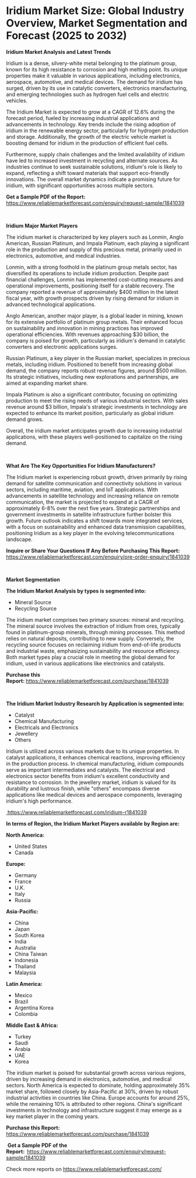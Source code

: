 <p><h1>Iridium Market Size: Global Industry Overview, Market Segmentation and Forecast (2025 to 2032)</h1></p><p><strong>Iridium Market Analysis and Latest Trends</strong></p>
<p><p>Iridium is a dense, silvery-white metal belonging to the platinum group, known for its high resistance to corrosion and high melting point. Its unique properties make it valuable in various applications, including electronics, aerospace, automotive, and medical devices. The demand for iridium has surged, driven by its use in catalytic converters, electronics manufacturing, and emerging technologies such as hydrogen fuel cells and electric vehicles.</p><p>The Iridium Market is expected to grow at a CAGR of 12.6% during the forecast period, fueled by increasing industrial applications and advancements in technology. Key trends include the rising adoption of iridium in the renewable energy sector, particularly for hydrogen production and storage. Additionally, the growth of the electric vehicle market is boosting demand for iridium in the production of efficient fuel cells. </p><p>Furthermore, supply chain challenges and the limited availability of iridium have led to increased investment in recycling and alternate sources. As industries continue to seek sustainable solutions, iridium's role is likely to expand, reflecting a shift toward materials that support eco-friendly innovations. The overall market dynamics indicate a promising future for iridium, with significant opportunities across multiple sectors.</p></p>
<p><strong>Get a Sample PDF of the Report:&nbsp;</strong> <a href="https://www.reliablemarketforecast.com/enquiry/request-sample/1841039?utm_campaign=2516&utm_medium=2&utm_source=Github&utm_content=ia&utm_term=01042025&utm_id=iridium">https://www.reliablemarketforecast.com/enquiry/request-sample/1841039</a></p>
<p>&nbsp;</p>
<p><strong>Iridium Major Market Players</strong></p>
<p><p>The iridium market is characterized by key players such as Lonmin, Anglo American, Russian Platinum, and Impala Platinum, each playing a significant role in the production and supply of this precious metal, primarily used in electronics, automotive, and medical industries.</p><p>Lonmin, with a strong foothold in the platinum group metals sector, has diversified its operations to include iridium production. Despite past financial challenges, Lonmin has implemented cost-cutting measures and operational improvements, positioning itself for a stable recovery. The company reported a revenue of approximately $400 million in the latest fiscal year, with growth prospects driven by rising demand for iridium in advanced technological applications.</p><p>Anglo American, another major player, is a global leader in mining, known for its extensive portfolio of platinum group metals. Their enhanced focus on sustainability and innovation in mining practices has improved operational efficiencies. With revenues approaching $30 billion, the company is poised for growth, particularly as iridium's demand in catalytic converters and electronic applications surges.</p><p>Russian Platinum, a key player in the Russian market, specializes in precious metals, including iridium. Positioned to benefit from increasing global demand, the company reports robust revenue figures, around $500 million. Its strategic initiatives, including new explorations and partnerships, are aimed at expanding market share.</p><p>Impala Platinum is also a significant contributor, focusing on optimizing production to meet the rising needs of various industrial sectors. With sales revenue around $3 billion, Impala's strategic investments in technology are expected to enhance its market position, particularly as global iridium demand grows.</p><p>Overall, the iridium market anticipates growth due to increasing industrial applications, with these players well-positioned to capitalize on the rising demand.</p></p>
<p>&nbsp;</p>
<p><strong>What Are The Key Opportunities For Iridium Manufacturers?</strong></p>
<p><p>The Iridium market is experiencing robust growth, driven primarily by rising demand for satellite communication and connectivity solutions in various sectors, including maritime, aviation, and IoT applications. With advancements in satellite technology and increasing reliance on remote communication, the market is projected to expand at a CAGR of approximately 6-8% over the next five years. Strategic partnerships and government investments in satellite infrastructure further bolster this growth. Future outlook indicates a shift towards more integrated services, with a focus on sustainability and enhanced data transmission capabilities, positioning Iridium as a key player in the evolving telecommunications landscape.</p></p>
<p><strong>Inquire or Share Your Questions If Any Before Purchasing This Report:</strong> <a href="https://www.reliablemarketforecast.com/enquiry/pre-order-enquiry/1841039?utm_campaign=2516&utm_medium=2&utm_source=Github&utm_content=ia&utm_term=01042025&utm_id=iridium">https://www.reliablemarketforecast.com/enquiry/pre-order-enquiry/1841039</a></p>
<p>&nbsp;</p>
<p><strong>Market Segmentation</strong></p>
<p><strong>The Iridium Market Analysis by types is segmented into:</strong></p>
<p><ul><li>Mineral Source</li><li>Recycling Source</li></ul></p>
<p><p>The iridium market comprises two primary sources: mineral and recycling. The mineral source involves the extraction of iridium from ores, typically found in platinum-group minerals, through mining processes. This method relies on natural deposits, contributing to new supply. Conversely, the recycling source focuses on reclaiming iridium from end-of-life products and industrial waste, emphasizing sustainability and resource efficiency. Both market types play a crucial role in meeting the global demand for iridium, used in various applications like electronics and catalysts.</p></p>
<p><strong>Purchase this Report:&nbsp;</strong><a href="https://www.reliablemarketforecast.com/purchase/1841039?utm_campaign=2516&utm_medium=2&utm_source=Github&utm_content=ia&utm_term=01042025&utm_id=iridium">https://www.reliablemarketforecast.com/purchase/1841039</a></p>
<p>&nbsp;</p>
<p><strong>The Iridium Market Industry Research by Application is segmented into:</strong></p>
<p><ul><li>Catalyst</li><li>Chemical Manufacturing</li><li>Electricals and Electronics</li><li>Jewellery</li><li>Others</li></ul></p>
<p><p>Iridium is utilized across various markets due to its unique properties. In catalyst applications, it enhances chemical reactions, improving efficiency in the production process. In chemical manufacturing, iridium compounds serve as important intermediates and catalysts. The electrical and electronics sector benefits from iridium's excellent conductivity and resistance to corrosion. In the jewellery market, iridium is valued for its durability and lustrous finish, while "others" encompass diverse applications like medical devices and aerospace components, leveraging iridium's high performance.</p></p>
<p><a href="https://www.reliablemarketforecast.com/iridium-r1841039?utm_campaign=2516&utm_medium=2&utm_source=Github&utm_content=ia&utm_term=01042025&utm_id=iridium">&nbsp;https://www.reliablemarketforecast.com/iridium-r1841039</a></p>
<p><strong>In terms of Region, the Iridium Market Players available by Region are:</strong></p>
<p>
    <p> <strong> North America: </strong>
        <ul>
            <li>United States</li>
            <li>Canada</li>
        </ul>
        </p> 
    <p> <strong> Europe: </strong>
        <ul>
            <li>Germany</li>
            <li>France</li>
            <li>U.K.</li>
            <li>Italy</li>
            <li>Russia</li>
        </ul>
        </p> 
    <p> <strong> Asia-Pacific: </strong>
        <ul>
            <li>China</li>
            <li>Japan</li>
            <li>South Korea</li>
            <li>India</li>
            <li>Australia</li>
            <li>China Taiwan</li>
            <li>Indonesia</li>
            <li>Thailand</li>
            <li>Malaysia</li>
        </ul>
        </p> 
    <p> <strong> Latin America: </strong>
        <ul>
            <li>Mexico</li>
            <li>Brazil</li>
            <li>Argentina Korea</li>
            <li>Colombia</li>
        </ul>
        </p> 
    <p> <strong> Middle East & Africa: </strong>
        <ul>
            <li>Turkey</li>
            <li>Saudi</li>
            <li>Arabia</li>
            <li>UAE</li>
            <li>Korea</li>
        </ul>
    </p>
    </p>
<p><p>The iridium market is poised for substantial growth across various regions, driven by increasing demand in electronics, automotive, and medical sectors. North America is expected to dominate, holding approximately 35% market share, followed closely by Asia-Pacific at 30%, driven by robust industrial activities in countries like China. Europe accounts for around 25%, while the remaining 10% is attributed to other regions. China's significant investments in technology and infrastructure suggest it may emerge as a key market player in the coming years.</p></p>
<p><strong>Purchase this Report: </strong><a href="https://www.reliablemarketforecast.com/purchase/1841039?utm_campaign=2516&utm_medium=2&utm_source=Github&utm_content=ia&utm_term=01042025&utm_id=iridium">https://www.reliablemarketforecast.com/purchase/1841039</a></p>
<p>&nbsp;<strong>Get a Sample PDF of the Report:&nbsp;&nbsp;</strong><a href="https://www.reliablemarketforecast.com/enquiry/request-sample/1841039?utm_campaign=2516&utm_medium=2&utm_source=Github&utm_content=ia&utm_term=01042025&utm_id=iridium">https://www.reliablemarketforecast.com/enquiry/request-sample/1841039</a></p>
<p><strong></strong></p>
<p>Check more reports on <a href="https://www.reliablemarketforecast.com/?utm_campaign=2516&utm_medium=2&utm_source=Github&utm_content=ia&utm_term=01042025&utm_id=iridium">https://www.reliablemarketforecast.com/</a></p>